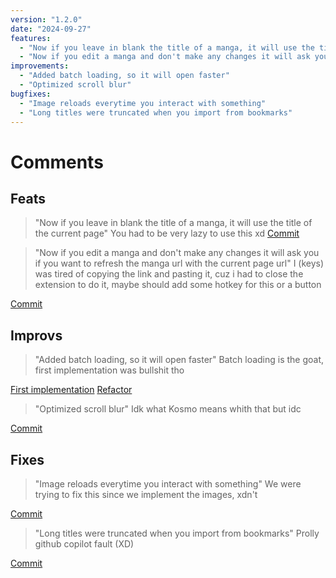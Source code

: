 ```yaml
---
version: "1.2.0"
date: "2024-09-27"
features:
  - "Now if you leave in blank the title of a manga, it will use the title of the current page"
  - "Now if you edit a manga and don't make any changes it will ask you if you want to refresh the manga url with the current page url"
improvements:
  - "Added batch loading, so it will open faster" 
  - "Optimized scroll blur"
bugfixes:
  - "Image reloads everytime you interact with something"
  - "Long titles were truncated when you import from bookmarks"
---
```



# Comments

## Feats

> "Now if you leave in blank the title of a manga, it will use the title of the current page"
You had to be very lazy to use this xd
[Commit](https://github.com/Kosmosama/Manga-Extension/commit/10b96258548cb47a0f1877b2476f4d812900fea6)


> "Now if you edit a manga and don't make any changes it will ask you if you want to refresh the manga url with the current page url"
I (keys) was tired of copying the link and pasting it, cuz i had to close the extension to do it, maybe should add some hotkey for this or a button

[Commit](https://github.com/Kosmosama/Manga-Extension/commit/8d65d144f4f73050f7f292ea42bfa91c9037bf87)

## Improvs

> "Added batch loading, so it will open faster"
Batch loading is the goat, first implementation was bullshit tho

[First implementation](https://github.com/Kosmosama/Manga-Extension/commit/4213e3905aca86ffd10346369387f9edc37d2ae5#diff-5c6a1301c6b59b30a040d747d065e861d3dd98bde0e5a4356d92d594e9835986R9)
[Refactor](https://github.com/Kosmosama/Manga-Extension/commit/8c538175b924ec72983f29f867e27e55ab799b14)

> "Optimized scroll blur"
Idk what Kosmo means whith that but idc

[Commit](https://github.com/Kosmosama/Manga-Extension/commit/8c538175b924ec72983f29f867e27e55ab799b14)

## Fixes

> "Image reloads everytime you interact with something"
We were trying to fix this since we implement the images, xdn't

[Commit](https://github.com/Kosmosama/Manga-Extension/commit/b021133ca7720d8f106d46b0a88887d0a2cb45ac)

> "Long titles were truncated when you import from bookmarks"
Prolly github copilot fault (XD)

[Commit](https://github.com/Kosmosama/Manga-Extension/commit/632e9a4839caca4c45219b619d2012c32aefeacd)

